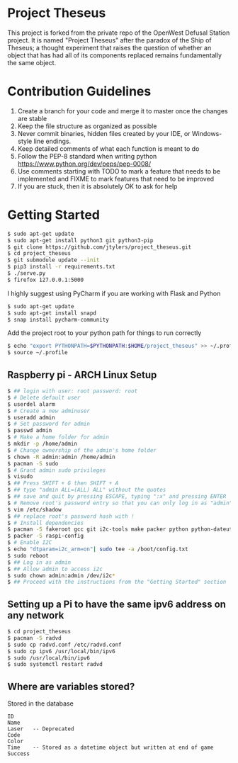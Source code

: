 # Project Theseus
This project is forked from the private repo of the OpenWest Defusal Station project. It is named "Project Theseus" after the paradox of the Ship of Theseus; a thought experiment that raises the question of whether an object that has had all of its components replaced remains fundamentally the same object.

# Contribution Guidelines
1. Create a branch for your code and merge it to master once the changes are stable
2. Keep the file structure as organized as possible
3. Never commit binaries, hidden files created by your IDE, or Windows-style line endings.
4. Keep detailed comments of what each function is meant to do
5. Follow the PEP-8 standard when writing python https://www.python.org/dev/peps/pep-0008/
6. Use comments starting with TODO to mark a feature that needs to be implemented and FIXME to mark features that need to be improved
7. If you are stuck, then it is absolutely OK to ask for help

# Getting Started
```bash
$ sudo apt-get update
$ sudo apt-get install python3 git python3-pip
$ git clone https://github.com/jtylers/project_theseus.git
$ cd project_theseus
$ git submodule update --init
$ pip3 install -r requirements.txt
$ ./serve.py
$ firefox 127.0.0.1:5000
```
I highly suggest using PyCharm if you are working with Flask and Python
```bash
$ sudo apt-get update
$ sudo apt-get install snapd
$ snap install pycharm-community
```
Add the project root to your python path for things to run correctly
```bash
$ echo "export PYTHONPATH=$PYTHONPATH:$HOME/project_theseus" >> ~/.profile
$ source ~/.profile
```

## Raspberry pi - ARCH Linux Setup
```bash
$ ## login with user: root password: root
$ # Delete default user
$ userdel alarm
$ # Create a new adminuser
$ useradd admin
$ # Set password for admin
$ passwd admin
$ # Make a home folder for admin
$ mkdir -p /home/admin
$ # Change ownership of the admin's home folder
$ chown -R admin:admin /home/admin
$ pacman -S sudo
$ # Grant admin sudo privileges
$ visudo
$ ## Press SHIFT + G then SHIFT + A
$ ## type "admin ALL=(ALL) ALL" without the quotes
$ ## save and quit by pressing ESCAPE, typing ":x" and pressing ENTER
$ # Remove root's password entry so that you can only log in as "admin" and use sudo and to do root stuff
$ vim /etc/shadow
$ ## replace root's password hash with !
$ # Install dependencies
$ pacman -S fakeroot gcc git i2c-tools make packer python python-dateutil python-flask python-flask-restful python-pip tmux vim 
$ packer -S raspi-config
$ # Enable I2C 
$ echo "dtparam=i2c_arm=on"| sudo tee -a /boot/config.txt
$ sudo reboot
$ ## Log in as admin
$ ## Allow admin to access i2c
$ sudo chown admin:admin /dev/i2c*
$ ## Proceed with the instructions from the "Getting Started" section
```

## Setting up a Pi to have the same ipv6 address on any network
```bash
$ cd project_theseus
$ pacman -S radvd
$ sudo cp radvd.conf /etc/radvd.conf
$ sudo cp ipv6 /usr/local/bin/ipv6
$ sudo /usr/local/bin/ipv6
$ sudo systemctl restart radvd
```

## Where are variables stored?
Stored in the database
```
ID
Name
Laser   -- Deprecated
Code
Color
Time    -- Stored as a datetime object but written at end of game
Success
```
